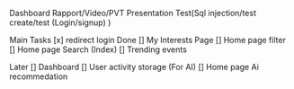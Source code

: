 Dashboard
Rapport/Video/PVT
Presentation
Test(Sql injection/test create/test (Login/signup)  )



Main Tasks
[x] redirect login Done
[]  My Interests Page
[]  Home page filter
[] Home page Search (Index)
[] Trending events
 


Later
[] Dashboard
[] User activity storage (For AI)
[] Home page Ai recommedation



